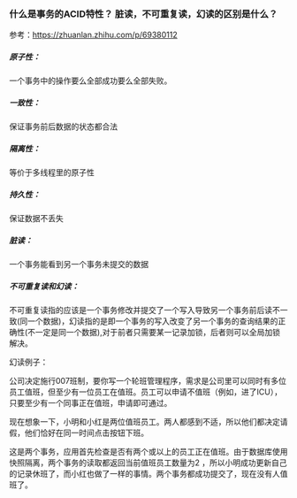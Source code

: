 ### 什么是事务的ACID特性？ 脏读，不可重复读，幻读的区别是什么？

参考：https://zhuanlan.zhihu.com/p/69380112

##### 原子性：

一个事务中的操作要么全部成功要么全部失败。

##### 一致性：

保证事务前后数据的状态都合法

##### 隔离性：

等价于多线程里的原子性

##### 持久性：

保证数据不丢失




##### 脏读：

一个事务能看到另一个事务未提交的数据


##### 不可重复读和幻读：

不可重复读指的应该是一个事务修改并提交了一个写入导致另一个事务前后读不一致(同一个数据)，幻读指的是即一个事务的写入改变了另一个事务的查询结果的正确性(不一定是同一个数据),对于前者只需要某一记录加锁，后者则可以全局加锁解决。

幻读例子：

公司决定施行007班制，要你写一个轮班管理程序，需求是公司里可以同时有多位员工值班，但至少有一位员工在值班。员工可以申请不值班（例如，进了ICU），只要至少有一个同事正在值班，申请即可通过。

现在想象一下，小明和小红是两位值班员工。两人都感到不适，所以他们都决定请假，他们恰好在同一时间点击按钮下班。

这是两个事务，应用首先检查是否有两个或以上的员工正在值班。由于数据库使用快照隔离，两个事务的读取都返回当前值班员工数量为2 ，所以小明成功更新自己的记录休班了，而小红也做了一样的事情。两个事务都成功提交了，现在没有人值班了。
